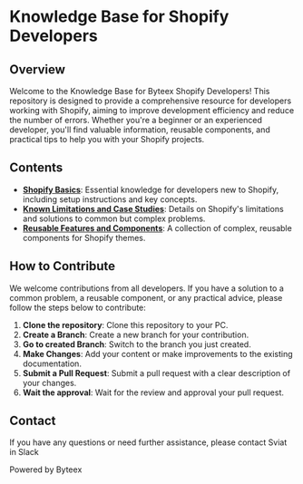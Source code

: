 # Knowledge Base for Shopify Developers

## Overview

Welcome to the Knowledge Base for Byteex Shopify Developers! This repository is designed to provide a comprehensive resource for developers working with Shopify, aiming to improve development efficiency and reduce the number of errors. Whether you're a beginner or an experienced developer, you'll find valuable information, reusable components, and practical tips to help you with your Shopify projects.

## Contents

- **[Shopify Basics](2_Shopify_Basics/Getting_Started.md)**: Essential knowledge for developers new to Shopify, including setup instructions and key concepts.
- **[Known Limitations and Case Studies](3_Known_Limitations_and_Case_Studies/Limitations_And_Cases.md)**: Details on Shopify's limitations and solutions to common but complex problems.
- **[Reusable Features and Components](4_Reusable_Components/Component_and_Feature_List.md)**: A collection of complex, reusable components for Shopify themes.

## How to Contribute

We welcome contributions from all developers. If you have a solution to a common problem, a reusable component, or any practical advice, please follow the steps below to contribute:

1. **Clone the repository**: Clone this repository to your PC.
2. **Create a Branch**: Create a new branch for your contribution.
3. **Go to created Branch**: Switch to the branch you just created.
4. **Make Changes**: Add your content or make improvements to the existing documentation.
5. **Submit a Pull Request**: Submit a pull request with a clear description of your changes.
6. **Wait the approval**: Wait for the review and approval your pull request.

## Contact

If you have any questions or need further assistance, please contact Sviat in Slack

Powered by Byteex

